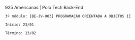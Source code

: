 925 Americanas | Polo Tech Back-End


    3º módulo: [BE-JV-003] PROGRAMAÇÃO ORIENTADA A OBJETOS II

    Início: 23/01

    Término: 13/02
